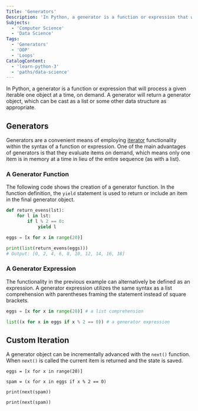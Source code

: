 ```yaml
---
Title: 'Generators'
Description: 'In Python, a generator is a function or expression that will process a given iterable one object at a time, on demand.'
Subjects:
  - 'Computer Science'
  - 'Data Science'
Tags:
  - 'Generators'
  - 'OOP'
  - 'Loops'
CatalogContent:
  - 'learn-python-3'
  - 'paths/data-science'
---
```


In Python, a generator is a function or expression that will process a given iterable one object at a time, on demand. A generator will return a generator object, which can be cast as a list or some other data structure as appropriate.

## Generators

Generators are a convenient means of employing [iterator](https://www.codecademy.com/resources/docs/python/iterators) functionality within the syntax of a function or expression. One of the main advantages of generators is that they evaluate items on demand, which means only one item is in memory at a time in lieu of the entire sequence (as with a list).

### A Generator Function

The following code shows the creation of a generator function. In the function definition, the `yield` statement is used to return or include an item in the final generator object.

```py
def return_evens(lst):
    for l in lst:
        if l % 2 == 0:
            yield l

eggs = [x for x in range(20)]

print(list(return_evens(eggs)))
# Output: [0, 2, 4, 6, 8, 10, 12, 14, 16, 18]
```

### A Generator Expression

The functionality in the previous example can alternatively be defined as an expression. A generator expression utilizes the same syntax as a list comprehension with parentheses framing the statement instead of square brackets.

```py
eggs = [x for x in range(20)] # a list comprehension

list((x for x in eggs if x % 2 == 0)) # a generator expression
```

## Custom Iteration

A generator object can be incrementally advanced with the `next()` function. When `next()` is called the current item is returned and the state is saved.

```codebyte/python
eggs = [x for x in range(20)]

spam = (x for x in eggs if x % 2 == 0)

print(next(spam))

print(next(spam))
```
